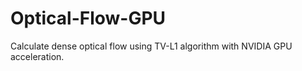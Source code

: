 # Optical-Flow-GPU
Calculate dense optical flow using TV-L1 algorithm with NVIDIA GPU acceleration.
